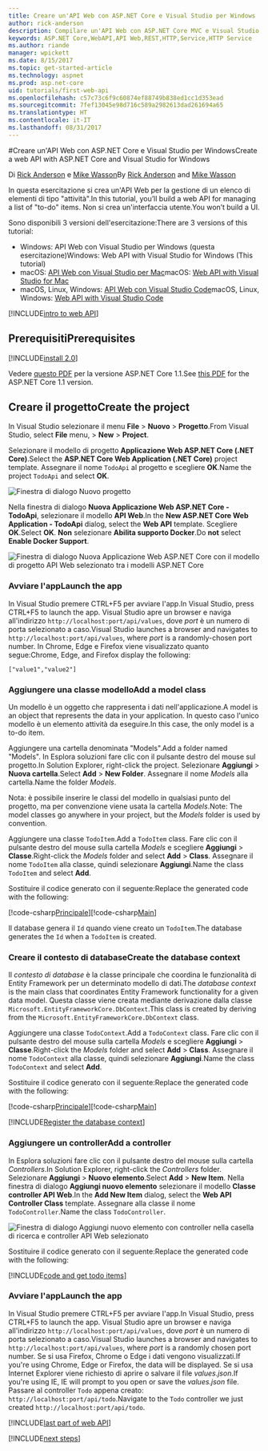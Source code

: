 ```yaml
---
title: Creare un'API Web con ASP.NET Core e Visual Studio per Windows
author: rick-anderson
description: Compilare un'API Web con ASP.NET Core MVC e Visual Studio per Windows
keywords: ASP.NET Core,WebAPI,API Web,REST,HTTP,Service,HTTP Service
ms.author: riande
manager: wpickett
ms.date: 8/15/2017
ms.topic: get-started-article
ms.technology: aspnet
ms.prod: asp.net-core
uid: tutorials/first-web-api
ms.openlocfilehash: c57c73c6f9c60874ef88749b838ed1cc1d353ead
ms.sourcegitcommit: 7fef13045e98d716c589a2982613dad261694a65
ms.translationtype: HT
ms.contentlocale: it-IT
ms.lasthandoff: 08/31/2017
---
```

#<a name="create-a-web-api-with-aspnet-core-and-visual-studio-for-windows"></a><span data-ttu-id="cd3d4-104">Creare un'API Web con ASP.NET Core e Visual Studio per Windows</span><span class="sxs-lookup"><span data-stu-id="cd3d4-104">Create a web API with ASP.NET Core and Visual Studio for Windows</span></span>

<span data-ttu-id="cd3d4-105">Di [Rick Anderson](https://twitter.com/RickAndMSFT) e [Mike Wasson](https://github.com/mikewasson)</span><span class="sxs-lookup"><span data-stu-id="cd3d4-105">By [Rick Anderson](https://twitter.com/RickAndMSFT) and [Mike Wasson](https://github.com/mikewasson)</span></span>

<span data-ttu-id="cd3d4-106">In questa esercitazione si crea un'API Web per la gestione di un elenco di elementi di tipo "attività".</span><span class="sxs-lookup"><span data-stu-id="cd3d4-106">In this tutorial, you’ll build a web API for managing a list of "to-do" items.</span></span> <span data-ttu-id="cd3d4-107">Non si crea un'interfaccia utente.</span><span class="sxs-lookup"><span data-stu-id="cd3d4-107">You won’t build a UI.</span></span>

<span data-ttu-id="cd3d4-108">Sono disponibili 3 versioni dell'esercitazione:</span><span class="sxs-lookup"><span data-stu-id="cd3d4-108">There are 3 versions of this tutorial:</span></span>

* <span data-ttu-id="cd3d4-109">Windows: API Web con Visual Studio per Windows (questa esercitazione)</span><span class="sxs-lookup"><span data-stu-id="cd3d4-109">Windows: Web API with Visual Studio for Windows (This tutorial)</span></span>
* <span data-ttu-id="cd3d4-110">macOS: [API Web con Visual Studio per Mac](xref:tutorials/first-web-api-mac)</span><span class="sxs-lookup"><span data-stu-id="cd3d4-110">macOS: [Web API with Visual Studio for Mac](xref:tutorials/first-web-api-mac)</span></span>
* <span data-ttu-id="cd3d4-111">macOS, Linux, Windows: [API Web con Visual Studio Code](xref:tutorials/web-api-vsc)</span><span class="sxs-lookup"><span data-stu-id="cd3d4-111">macOS, Linux, Windows: [Web API with Visual Studio Code](xref:tutorials/web-api-vsc)</span></span>

<!-- WARNING: The code AND images in this doc are used by uid: tutorials/web-api-vsc, tutorials/first-web-api-mac and tutorials/first-web-api. If you change any code/images in this tutorial, update uid: tutorials/web-api-vsc -->

[!INCLUDE[intro to web API](../includes/webApi/intro.md)]

## <a name="prerequisites"></a><span data-ttu-id="cd3d4-112">Prerequisiti</span><span class="sxs-lookup"><span data-stu-id="cd3d4-112">Prerequisites</span></span>

[!INCLUDE[install 2.0](../includes/install2.0.md)]

<span data-ttu-id="cd3d4-113">Vedere [questo PDF](https://github.com/aspnet/Docs/tree/master/aspnetcore/tutorials/first-web-api/_static/_webAPI.pdf) per la versione ASP.NET Core 1.1.</span><span class="sxs-lookup"><span data-stu-id="cd3d4-113">See [this PDF](https://github.com/aspnet/Docs/tree/master/aspnetcore/tutorials/first-web-api/_static/_webAPI.pdf) for the ASP.NET Core 1.1 version.</span></span>

## <a name="create-the-project"></a><span data-ttu-id="cd3d4-114">Creare il progetto</span><span class="sxs-lookup"><span data-stu-id="cd3d4-114">Create the project</span></span>

<span data-ttu-id="cd3d4-115">In Visual Studio selezionare il menu **File** > **Nuovo** > **Progetto**.</span><span class="sxs-lookup"><span data-stu-id="cd3d4-115">From Visual Studio, select **File** menu, > **New** > **Project**.</span></span>

<span data-ttu-id="cd3d4-116">Selezionare il modello di progetto **Applicazione Web ASP.NET Core (.NET Core)**.</span><span class="sxs-lookup"><span data-stu-id="cd3d4-116">Select the **ASP.NET Core Web Application (.NET Core)** project template.</span></span> <span data-ttu-id="cd3d4-117">Assegnare il nome `TodoApi` al progetto e scegliere **OK**.</span><span class="sxs-lookup"><span data-stu-id="cd3d4-117">Name the project `TodoApi` and select **OK**.</span></span>

![Finestra di dialogo Nuovo progetto](first-web-api/_static/new-project.png)

<span data-ttu-id="cd3d4-119">Nella finestra di dialogo **Nuova Applicazione Web ASP.NET Core - TodoApi**, selezionare il modello **API Web**.</span><span class="sxs-lookup"><span data-stu-id="cd3d4-119">In the **New ASP.NET Core Web Application - TodoApi** dialog, select the **Web API** template.</span></span> <span data-ttu-id="cd3d4-120">Scegliere **OK**.</span><span class="sxs-lookup"><span data-stu-id="cd3d4-120">Select **OK**.</span></span> <span data-ttu-id="cd3d4-121">**Non** selezionare **Abilita supporto Docker**.</span><span class="sxs-lookup"><span data-stu-id="cd3d4-121">Do **not** select **Enable Docker Support**.</span></span>

![Finestra di dialogo Nuova Applicazione Web ASP.NET Core con il modello di progetto API Web selezionato tra i modelli ASP.NET Core](first-web-api/_static/web-api-project.png)

### <a name="launch-the-app"></a><span data-ttu-id="cd3d4-123">Avviare l'app</span><span class="sxs-lookup"><span data-stu-id="cd3d4-123">Launch the app</span></span>

<span data-ttu-id="cd3d4-124">In Visual Studio premere CTRL+F5 per avviare l'app.</span><span class="sxs-lookup"><span data-stu-id="cd3d4-124">In Visual Studio, press CTRL+F5 to launch the app.</span></span> <span data-ttu-id="cd3d4-125">Visual Studio apre un browser e naviga all'indirizzo `http://localhost:port/api/values`, dove *port* è un numero di porta selezionato a caso.</span><span class="sxs-lookup"><span data-stu-id="cd3d4-125">Visual Studio launches a browser and navigates to `http://localhost:port/api/values`, where *port* is a randomly-chosen port number.</span></span> <span data-ttu-id="cd3d4-126">In Chrome, Edge e Firefox viene visualizzato quanto segue:</span><span class="sxs-lookup"><span data-stu-id="cd3d4-126">Chrome, Edge, and Firefox display the following:</span></span>

```
["value1","value2"]
``` 

### <a name="add-a-model-class"></a><span data-ttu-id="cd3d4-127">Aggiungere una classe modello</span><span class="sxs-lookup"><span data-stu-id="cd3d4-127">Add a model class</span></span>

<span data-ttu-id="cd3d4-128">Un modello è un oggetto che rappresenta i dati nell'applicazione.</span><span class="sxs-lookup"><span data-stu-id="cd3d4-128">A model is an object that represents the data in your application.</span></span> <span data-ttu-id="cd3d4-129">In questo caso l'unico modello è un elemento attività da eseguire.</span><span class="sxs-lookup"><span data-stu-id="cd3d4-129">In this case, the only model is a to-do item.</span></span>

<span data-ttu-id="cd3d4-130">Aggiungere una cartella denominata "Models".</span><span class="sxs-lookup"><span data-stu-id="cd3d4-130">Add a folder named "Models".</span></span> <span data-ttu-id="cd3d4-131">In Esplora soluzioni fare clic con il pulsante destro del mouse sul progetto.</span><span class="sxs-lookup"><span data-stu-id="cd3d4-131">In Solution Explorer, right-click the project.</span></span> <span data-ttu-id="cd3d4-132">Selezionare **Aggiungi** > **Nuova cartella**.</span><span class="sxs-lookup"><span data-stu-id="cd3d4-132">Select **Add** > **New Folder**.</span></span> <span data-ttu-id="cd3d4-133">Assegnare il nome *Models* alla cartella.</span><span class="sxs-lookup"><span data-stu-id="cd3d4-133">Name the folder *Models*.</span></span>

<span data-ttu-id="cd3d4-134">Nota: è possibile inserire le classi del modello in qualsiasi punto del progetto, ma per convenzione viene usata la cartella *Models*.</span><span class="sxs-lookup"><span data-stu-id="cd3d4-134">Note: The model classes go anywhere in your project, but the *Models* folder is used by convention.</span></span>

<span data-ttu-id="cd3d4-135">Aggiungere una classe `TodoItem`.</span><span class="sxs-lookup"><span data-stu-id="cd3d4-135">Add a `TodoItem` class.</span></span> <span data-ttu-id="cd3d4-136">Fare clic con il pulsante destro del mouse sulla cartella *Models* e scegliere **Aggiungi** > **Classe**.</span><span class="sxs-lookup"><span data-stu-id="cd3d4-136">Right-click the *Models* folder and select **Add** > **Class**.</span></span> <span data-ttu-id="cd3d4-137">Assegnare il nome `TodoItem` alla classe, quindi selezionare **Aggiungi**.</span><span class="sxs-lookup"><span data-stu-id="cd3d4-137">Name the class `TodoItem` and select **Add**.</span></span>

<span data-ttu-id="cd3d4-138">Sostituire il codice generato con il seguente:</span><span class="sxs-lookup"><span data-stu-id="cd3d4-138">Replace the generated code with the following:</span></span>

<span data-ttu-id="cd3d4-139">[!code-csharp[Principale](first-web-api/sample/TodoApi/Models/TodoItem.cs)]</span><span class="sxs-lookup"><span data-stu-id="cd3d4-139">[!code-csharp[Main](first-web-api/sample/TodoApi/Models/TodoItem.cs)]</span></span>

<span data-ttu-id="cd3d4-140">Il database genera il `Id` quando viene creato un `TodoItem`.</span><span class="sxs-lookup"><span data-stu-id="cd3d4-140">The database generates the `Id` when a `TodoItem` is created.</span></span>

### <a name="create-the-database-context"></a><span data-ttu-id="cd3d4-141">Creare il contesto di database</span><span class="sxs-lookup"><span data-stu-id="cd3d4-141">Create the database context</span></span>

<span data-ttu-id="cd3d4-142">Il *contesto di database* è la classe principale che coordina le funzionalità di Entity Framework per un determinato modello di dati.</span><span class="sxs-lookup"><span data-stu-id="cd3d4-142">The *database context* is the main class that coordinates Entity Framework functionality for a given data model.</span></span> <span data-ttu-id="cd3d4-143">Questa classe viene creata mediante derivazione dalla classe `Microsoft.EntityFrameworkCore.DbContext`.</span><span class="sxs-lookup"><span data-stu-id="cd3d4-143">This class is created by deriving from the `Microsoft.EntityFrameworkCore.DbContext` class.</span></span>

<span data-ttu-id="cd3d4-144">Aggiungere una classe `TodoContext`.</span><span class="sxs-lookup"><span data-stu-id="cd3d4-144">Add a `TodoContext` class.</span></span> <span data-ttu-id="cd3d4-145">Fare clic con il pulsante destro del mouse sulla cartella *Models* e scegliere **Aggiungi** > **Classe**.</span><span class="sxs-lookup"><span data-stu-id="cd3d4-145">Right-click the *Models* folder and select **Add** > **Class**.</span></span> <span data-ttu-id="cd3d4-146">Assegnare il nome `TodoContext` alla classe, quindi selezionare **Aggiungi**.</span><span class="sxs-lookup"><span data-stu-id="cd3d4-146">Name the class `TodoContext` and select **Add**.</span></span>

<span data-ttu-id="cd3d4-147">Sostituire il codice generato con il seguente:</span><span class="sxs-lookup"><span data-stu-id="cd3d4-147">Replace the generated code with the following:</span></span>

<span data-ttu-id="cd3d4-148">[!code-csharp[Principale](first-web-api/sample/TodoApi/Models/TodoContext.cs)]</span><span class="sxs-lookup"><span data-stu-id="cd3d4-148">[!code-csharp[Main](first-web-api/sample/TodoApi/Models/TodoContext.cs)]</span></span>

[!INCLUDE[Register the database context](../includes/webApi/register_dbContext.md)]

### <a name="add-a-controller"></a><span data-ttu-id="cd3d4-149">Aggiungere un controller</span><span class="sxs-lookup"><span data-stu-id="cd3d4-149">Add a controller</span></span>

<span data-ttu-id="cd3d4-150">In Esplora soluzioni fare clic con il pulsante destro del mouse sulla cartella *Controllers*.</span><span class="sxs-lookup"><span data-stu-id="cd3d4-150">In Solution Explorer, right-click the *Controllers* folder.</span></span> <span data-ttu-id="cd3d4-151">Selezionare **Aggiungi** > **Nuovo elemento**.</span><span class="sxs-lookup"><span data-stu-id="cd3d4-151">Select **Add** > **New Item**.</span></span> <span data-ttu-id="cd3d4-152">Nella finestra di dialogo **Aggiungi nuovo elemento** selezionare il modello **Classe controller API Web**.</span><span class="sxs-lookup"><span data-stu-id="cd3d4-152">In the **Add New Item** dialog, select the **Web  API Controller Class** template.</span></span> <span data-ttu-id="cd3d4-153">Assegnare alla classe il nome `TodoController`.</span><span class="sxs-lookup"><span data-stu-id="cd3d4-153">Name the class `TodoController`.</span></span>

![Finestra di dialogo Aggiungi nuovo elemento con controller nella casella di ricerca e controller API Web selezionato](first-web-api/_static/new_controller.png)

<span data-ttu-id="cd3d4-155">Sostituire il codice generato con il seguente:</span><span class="sxs-lookup"><span data-stu-id="cd3d4-155">Replace the generated code with the following:</span></span>

[!INCLUDE[code and get todo items](../includes/webApi/getTodoItems.md)]
  
### <a name="launch-the-app"></a><span data-ttu-id="cd3d4-156">Avviare l'app</span><span class="sxs-lookup"><span data-stu-id="cd3d4-156">Launch the app</span></span>

<span data-ttu-id="cd3d4-157">In Visual Studio premere CTRL+F5 per avviare l'app.</span><span class="sxs-lookup"><span data-stu-id="cd3d4-157">In Visual Studio, press CTRL+F5 to launch the app.</span></span> <span data-ttu-id="cd3d4-158">Visual Studio apre un browser e naviga all'indirizzo `http://localhost:port/api/values`, dove *port* è un numero di porta selezionato a caso.</span><span class="sxs-lookup"><span data-stu-id="cd3d4-158">Visual Studio launches a browser and navigates to `http://localhost:port/api/values`, where *port* is a randomly chosen port number.</span></span> <span data-ttu-id="cd3d4-159">Se si usa Firefox, Chrome o Edge i dati vengono visualizzati.</span><span class="sxs-lookup"><span data-stu-id="cd3d4-159">If you're using Chrome, Edge or Firefox, the data will be displayed.</span></span> <span data-ttu-id="cd3d4-160">Se si usa Internet Explorer viene richiesto di aprire o salvare il file *values.json*.</span><span class="sxs-lookup"><span data-stu-id="cd3d4-160">If you're using IE, IE will prompt to you open or save the *values.json* file.</span></span> <span data-ttu-id="cd3d4-161">Passare al controller `Todo` appena creato: `http://localhost:port/api/todo`.</span><span class="sxs-lookup"><span data-stu-id="cd3d4-161">Navigate to the `Todo` controller we just created `http://localhost:port/api/todo`.</span></span>

[!INCLUDE[last part of web API](../includes/webApi/end.md)]

[!INCLUDE[next steps](../includes/webApi/next.md)]

